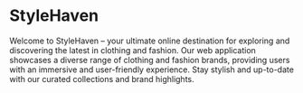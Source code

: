 # StyleHaven
Welcome to StyleHaven – your ultimate online destination for exploring and discovering the latest in clothing and fashion. Our web application showcases a diverse range of clothing and fashion brands, providing users with an immersive and user-friendly experience. Stay stylish and up-to-date with our curated collections and brand highlights.
